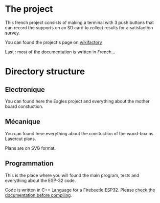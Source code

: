 # The project #
This french project consists of making a terminal with 3 push buttons that can record the supports on an SD card to collect results for a satisfaction survey.

You can found the project's page on [wikifactory](https://wikifactory.com/+uboopenfactory/borne-de-satisfaction)

Last : most of the documentation is written in French...

# Directory structure #

## Electronique
You can found here the Eagles project and everything about the mother board constuction.

## Mécanique
You can found here everything about the constuction of the wood-box as Lasercut plans.

Plans are on SVG format.



## Programmation
This is the place where you will found the main program, tests and everything about the ESP-32 code.

Code is written in C++ Language for a Firebeetle ESP32. Please [check the documentation before compiling](./Programmation/Microcontroleur/README.md).